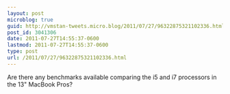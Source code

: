 ```yaml
---
layout: post
microblog: true
guid: http://vmstan-tweets.micro.blog/2011/07/27/96322875321102336.html
post_id: 3041306
date: 2011-07-27T14:55:37-0600
lastmod: 2011-07-27T14:55:37-0600
type: post
url: /2011/07/27/96322875321102336.html
---
```

Are there any benchmarks available comparing the i5 and i7 processors in the 13" MacBook Pros?
